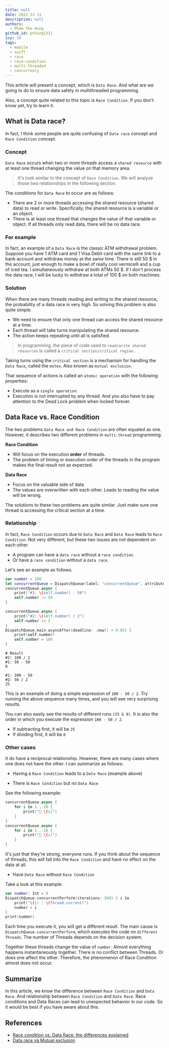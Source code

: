 ```yaml
---
title: null
date: 2022-12-11
description: null
authors:
  - Pham The Hung
github_id: pthung1311
icy: 10
tags:
  - mobile
  - swift
  - race
  - race-condition
  - multi-threaded
  - concurrency
---
```


This article will present a concept, which is `Data Race`. And what are we going to do to ensure data safety in multithreaded programming.

Also, a concept quite related to this topic is `Race Condition`. If you don't know yet, try to learn it.

## What is Data race?
In fact, I think some people are quite confusing of `Data race` concept and `Race Condition` concept.

### Concept
`Data Race` occurs when two or more threads access a `shared resource` with at least one thread changing the value on that memory area.
> It's look similar to the concept of `Race Condition`. We will analyze those two relationships in the following section.

The conditions for `Data Race` to occur are as follows:

- There are 2 or more threads accessing the shared resource (shared data) to read or write. Specifically, the shared resource is a variable or an object.
- There is at least one thread that changes the value of that variable or object. If all threads only read data, there will be no data race.

### For example
In fact, an example of a `Data Race` is the classic ATM withdrawal problem. Suppose you have 1 ATM card and 1 Visa Debit card with the same link to a bank account and withdraw money at the same time. There is still 50 \$ in the account, just enough to make a bowl of really cool vermicelli and a cup of iced tea. I simultaneously withdraw at both ATMs 50 \$. If I don't process the data race, I will be lucky to withdraw a total of 100 \$ on both machines.

### Solution
When there are many threads reading and writing to the shared resource, the probability of a data race is very high. So solving this problem is also quite simple.

- We need to ensure that only one thread can access the shared resource at a time.
- Each thread will take turns manipulating the shared resource.
- The action keeps repeating until all is satisfied.

> In programming, the piece of code used to `read/write shared resources` is called a `critical section/critical region.`

Taking turns using the `critical section` is a mechanism for handling the `Data Race`, called the `mutex`. Also known as `mutual exclusion`.

That sequence of actions is called an `atomic operation` with the following properties:

- Execute as a `single operation`.
- Execution is not interrupted by any thread.
And you also have to pay attention to the Dead Lock problem when locked forever.

## Data Race vs. Race Condition
The two problems `Data Race and Race Condition` are often equated as one. However, it describes two different problems in `multi-thread` programming.

**Race Condition**

- Will focus on the execution **order** of threads.
- The problem of timing or execution order of the threads in the program makes the final result not as expected.

**Data Race**

- Focus on the valuable side of data
- The values are overwritten with each other. Leads to reading the value will be wrong.

The solutions to these two problems are quite similar. Just make sure one thread is accessing the critical section at a time.

### Relationship
In fact, `Race Condition` occurs due to `Data Race` and `Data Race` leads to `Race Condition`. Not very different, but these two issues are not dependent on each other.

- A program can have a `data race` without a `race condition`.
- Or have a `race condition` without a `data race`.

Let's see an example as follows.

```Swift
var number = 100
let concurrentQueue = DispatchQueue(label: "concurrentQueue", attributes: .concurrent)
concurrentQueue.async {
    print("#1: \(self.number) - 50")
    self.number -= 50
}

concurrentQueue.async {
    print("#2: \(self.number) / 2")
    self.number /= 2
}
DispatchQueue.main.asyncAfter(deadline: .now() + 0.05) {
    print(self.number)
    self.number = 100
}
```

```
# Result
#2: 100 / 2
#1: 50 - 50
0

#1: 100 - 50
#2: 50 / 2
25
```

This is an example of doing a simple expression of `100 - 50 / 2`. Try running the above sequence many times, and you will see very surprising results.

You can also easily see the results of different runs `(25 & 0)`. It is also the order in which you execute the expression `100 - 50 / 2`.

- If subtracting first, it will be `25`
- If dividing first, it will be `0`

### Other cases
It do have a reciprocal relationship. However, there are many cases where one does not have the other. I can summarize as follows:

- Having a `Race Condition` leads to a `Data Race` (example above)

- There is `Race Condition` but no `Data Race`

See the following example:

```Swift
concurrentQueue.async {
    for i in 1...10 {
        print("🔴 \(i)")
    }
}
concurrentQueue.async {
    for i in 1...10 {
        print("🔵 \(i)")
    }
}
```

It's just that they're strong, everyone runs. If you think about the sequence of threads, this will fall into the `Race Condition` and have no effect on the data at all.

- Have `Data Race` without `Race Condition`

Take a look at this example.

```Swift
var number: Int = 0
DispatchQueue.concurrentPerform(iterations: 500) { i in
    print("\(i) : \(Thread.current)")
    number = i
}
print(number)
```
Each time you execute it, you will get a different result. The main cause is `DispatchQueue.concurrentPerform`, which executes the code on `different Threads`. The number of Threads depends on the decision system.

Together these threads change the value of `number`. Almost everything happens instantaneously together. There is no conflict between Threads. Or does one affect the other. Therefore, the phenomenon of Race Condition almost does not occur.

## Summarize
In this article, we know the difference between `Race Condition` and `Data Race`. And relationship between `Race Condition` and `Data Race`. Race conditions and Data Races can lead to unexpected behavior in our code. So it would be best if you have aware about this.

## References
- [Race condition vs. Data Race: the differences explained](https://www.avanderlee.com/swift/race-condition-vs-data-race)
- [Data race và Mutual exclusion](https://viblo.asia/p/007-data-race-va-mutual-exclusion-4dbZNGvmlYM)


